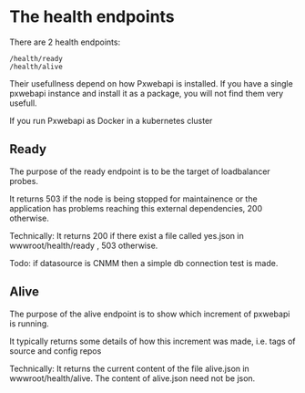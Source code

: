 # The health endpoints
There are 2 health endpoints:
```
/health/ready
/health/alive
```

Their usefullness depend on how Pxwebapi is installed. 
If you have a single pxwebapi instance and install it as a package,
 you will not find them very usefull. 
 
If you run Pxwebapi as Docker in a kubernetes cluster 

## Ready
The purpose of the ready endpoint is to be the target of loadbalancer probes.

It returns 503 if the node is being stopped for maintainence or 
the application has problems reaching this external dependencies, 200 otherwise.

Technically: It returns 200 if there exist a file called yes.json 
             in wwwroot/health/ready  , 503 otherwise.
			 
Todo: if datasource is CNMM then a simple db connection test is made.

## Alive
The purpose of the alive endpoint is to show which increment of pxwebapi
 is running.

It typically returns some details of how this increment was made, i.e. tags of source and config repos
 
Technically: It returns the current content of the file alive.json 
             in wwwroot/health/alive. The content of alive.json need not be json.


			 
			 
